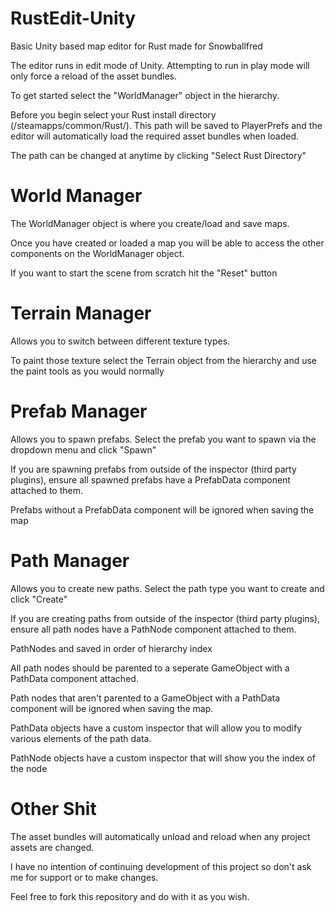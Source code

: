 # RustEdit-Unity
Basic Unity based map editor for Rust made for Snowballfred

The editor runs in edit mode of Unity. Attempting to run in play mode will only force a reload of the asset bundles.

To get started select the "WorldManager" object in the hierarchy. 

Before you begin select your Rust install directory (/steamapps/common/Rust/). This path will be saved to PlayerPrefs and the editor will automatically load the required asset bundles when loaded. 

The path can be changed at anytime by clicking "Select Rust Directory"

# World Manager
The WorldManager object is where you create/load and save maps.

Once you have created or loaded a map you will be able to access the other components on the WorldManager object.

If you want to start the scene from scratch hit the "Reset" button

# Terrain Manager
Allows you to switch between different texture types. 

To paint those texture select the Terrain object from the hierarchy and use the paint tools as you would normally

# Prefab Manager
Allows you to spawn prefabs. Select the prefab you want to spawn via the dropdown menu and click "Spawn"

If you are spawning prefabs from outside of the inspector (third party plugins), ensure all spawned prefabs have a PrefabData component attached to them.

Prefabs without a PrefabData component will be ignored when saving the map

# Path Manager
Allows you to create new paths. Select the path type you want to create and click "Create"

If you are creating paths from outside of the inspector (third party plugins), ensure all path nodes have a PathNode component attached to them.

PathNodes and saved in order of hierarchy index

All path nodes should be parented to a seperate GameObject with a PathData component attached.

Path nodes that aren't parented to a GameObject with a PathData component will be ignored when saving the map.

PathData objects have a custom inspector that will allow you to modify various elements of the path data.

PathNode objects have a custom inspector that will show you the index of the node

# Other Shit
The asset bundles will automatically unload and reload when any project assets are changed.

I have no intention of continuing development of this project so don't ask me for support or to make changes.

Feel free to fork this repository and do with it as you wish.
